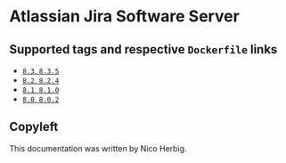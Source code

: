 # Atlassian Jira Software Server

## Supported tags and respective `Dockerfile` links

* [`8.3`, `8.3.5`](https://github.com/nicoherbigio/docker-atlassian-jira-software-server/blob/master/8.3/debian/default/Dockerfile)
* [`8.2`, `8.2.4`](https://github.com/nicoherbigio/docker-atlassian-jira-software-server/blob/master/8.2/debian/default/Dockerfile)
* [`8.1`, `8.1.0`](https://github.com/nicoherbigio/docker-atlassian-jira-software-server/blob/master/8.1/debian/default/Dockerfile)
* [`8.0`, `8.0.2`](https://github.com/nicoherbigio/docker-atlassian-jira-software-server/blob/master/8.0/debian/default/Dockerfile)

## Copyleft

This documentation was written by Nico Herbig.
